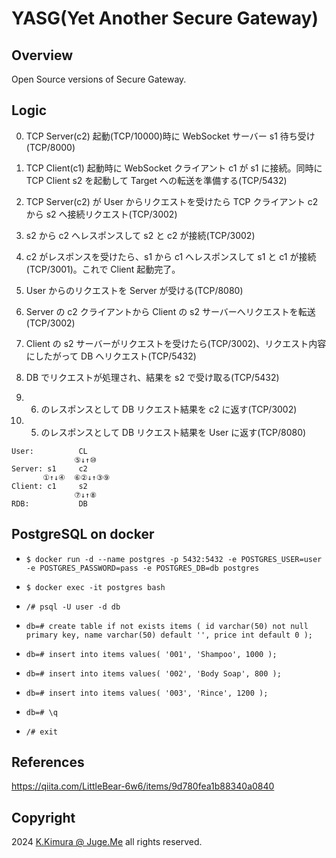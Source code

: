 # YASG(Yet Another Secure Gateway)

## Overview

Open Source versions of Secure Gateway.



## Logic

0. TCP Server(c2) 起動(TCP/10000)時に WebSocket サーバー s1 待ち受け(TCP/8000)

1. TCP Client(c1) 起動時に WebSocket クライアント c1 が s1 に接続。同時に TCP Client s2 を起動して Target への転送を準備する(TCP/5432)

2. TCP Server(c2) が User からリクエストを受けたら TCP クライアント c2 から s2 へ接続リクエスト(TCP/3002)

3. s2 から c2 へレスポンスして s2 と c2 が接続(TCP/3002)

4. c2 がレスポンスを受けたら、s1 から c1 へレスポンスして s1 と c1 が接続(TCP/3001)。これで Client 起動完了。

5. User からのリクエストを Server が受ける(TCP/8080)

6. Server の c2 クライアントから Client の s2 サーバーへリクエストを転送(TCP/3002)

7. Client の s2 サーバーがリクエストを受けたら(TCP/3002)、リクエスト内容にしたがって DB へリクエスト(TCP/5432)

8. DB でリクエストが処理され、結果を s2 で受け取る(TCP/5432)

9. 6. のレスポンスとして DB リクエスト結果を c2 に返す(TCP/3002)

10. 5. のレスポンスとして DB リクエスト結果を User に返す(TCP/8080)


```
User:          CL
              ⑤↓↑⑩
Server: s1     c2
       ①↑↓④  ⑥②↓↑③⑨
Client: c1     s2
              ⑦↓↑⑧
RDB:           DB
```


## PostgreSQL on docker

- `$ docker run -d --name postgres -p 5432:5432 -e POSTGRES_USER=user -e POSTGRES_PASSWORD=pass -e POSTGRES_DB=db postgres`

- `$ docker exec -it postgres bash`

- `/# psql -U user -d db`

- `db=# create table if not exists items ( id varchar(50) not null primary key, name varchar(50) default '', price int default 0 );`

- `db=# insert into items values( '001', 'Shampoo', 1000 );`

- `db=# insert into items values( '002', 'Body Soap', 800 );`

- `db=# insert into items values( '003', 'Rince', 1200 );`

- `db=# \q`

- `/# exit`


## References

https://qiita.com/LittleBear-6w6/items/9d780fea1b88340a0840


## Copyright

2024 [K.Kimura @ Juge.Me](https://github.com/dotnsf) all rights reserved.
